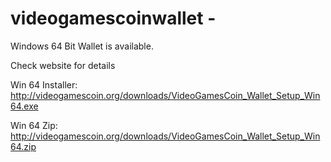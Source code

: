# videogamescoinwallet -

Windows 64 Bit Wallet is available.

Check website for details 

Win 64 Installer:
http://videogamescoin.org/downloads/VideoGamesCoin_Wallet_Setup_Win64.exe

Win 64 Zip:
http://videogamescoin.org/downloads/VideoGamesCoin_Wallet_Setup_Win64.zip


